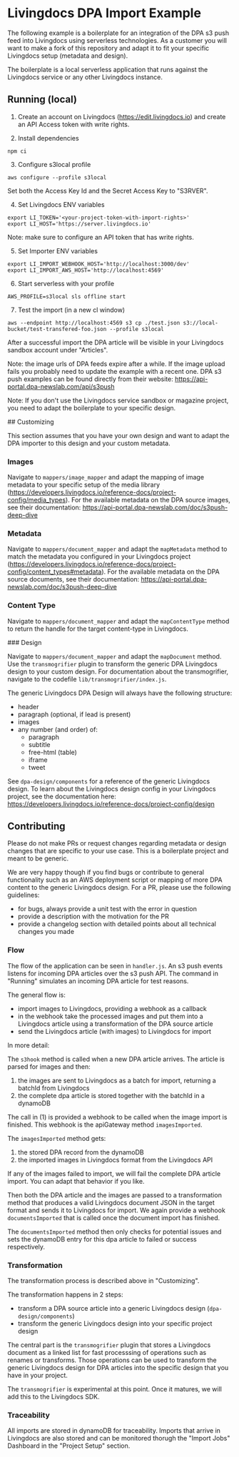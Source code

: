 # Livingdocs DPA Import Example

The following example is a boilerplate for an integration of the DPA s3 push feed into Livingdocs using serverless technologies.
As a customer you will want to make a fork of this repository and adapt it to fit your specific Livingdocs setup (metadata and design).

The boilerplate is a local serverless application that runs against the Livingdocs service or any other Livingdocs instance.


## Running (local)

1. Create an account on Livingdocs (https://edit.livingdocs.io) and create an API Access token with write rights.

2. Install dependencies
```
npm ci
```

3. Configure s3local profile
```
aws configure --profile s3local
```

Set both the Access Key Id and the Secret Access Key to "S3RVER".

4. Set Livingdocs ENV variables
```
export LI_TOKEN='<your-project-token-with-import-rights>'
export LI_HOST='https://server.livingdocs.io'
```

Note: make sure to configure an API token that has write rights.

5. Set Importer ENV variables

```
export LI_IMPORT_WEBHOOK_HOST='http://localhost:3000/dev'
export LI_IMPORT_AWS_HOST='http://localhost:4569'
```

6. Start serverless with your profile
```
AWS_PROFILE=s3local sls offline start
```

7. Test the import (in a new cl window)
```
aws --endpoint http://localhost:4569 s3 cp ./test.json s3://local-bucket/test-transfered-foo.json --profile s3local
```

After a successful import the DPA article will be visible in your Livingdocs sandbox account under "Articles".

Note: the image urls of DPA feeds expire after a while. If the image upload fails you probably need to update the example with a recent one. DPA s3 push examples can be found directly from their website: https://api-portal.dpa-newslab.com/api/s3push

Note: If you don't use the Livingdocs service sandbox or magazine project, you need to adapt the boilerplate to your specific design.

## Customizing

This section assumes that you have your own design and want to adapt the DPA importer to this design and your custom metadata.

### Images

Navigate to `mappers/image_mapper` and adapt the mapping of image metadata to your specific setup of the media library (https://developers.livingdocs.io/reference-docs/project-config/media_types).
For the available metadata on the DPA source images, see their documentation: https://api-portal.dpa-newslab.com/doc/s3push-deep-dive

### Metadata

Navigate to `mappers/document_mapper` and adapt the `mapMetadata` method to match the metadata you configured in your Livingdocs project (https://developers.livingdocs.io/reference-docs/project-config/content_types#metadata).
For the available metadata on the DPA source documents, see their documentation: https://api-portal.dpa-newslab.com/doc/s3push-deep-dive

### Content Type

Navigate to `mappers/document_mapper` and adapt the `mapContentType` method to return the handle for the target content-type in Livingdocs.

### Design

Navigate to `mappers/document_mapper` and adapt the `mapDocument` method. Use the `transmogrifier` plugin to transform the generic DPA Livingdocs design to your custom design. For documentation about the transmogrifier, navigate to the codefile `lib/transmogrifier/index.js`.

The generic Livingdocs DPA Design will always have the following structure:
- header
- paragraph (optional, if lead is present)
- images
- any number (and order) of:
  - paragraph
  - subtitle
  - free-html (table)
  - iframe
  - tweet

See `dpa-design/components` for a reference of the generic Livingdocs design.
To learn about the Livingdocs design config in your Livingdocs project, see the documentation here: https://developers.livingdocs.io/reference-docs/project-config/design

## Contributing

Please do not make PRs or request changes regarding metadata or design changes that are specific to your use case. This is a  boilerplate project and meant to be generic.

We are very happy though if you find bugs or contribute to general functionality such as an AWS deployment script or mapping of more DPA content to the generic Livingdocs design. For a PR, please use the following guidelines:
- for bugs, always provide a unit test with the error in question
- provide a description with the motivation for the PR
- provide a changelog section with detailed points about all technical changes you made


### Flow

The flow of the application can be seen in `handler.js`.
An s3 push events listens for incoming DPA articles over the s3 push API. The command in "Running" simulates an incoming DPA article for test reasons.

The general flow is:
- import images to Livingdocs, providing a webhook as a callback
- in the webhook take the processed images and put them into a Livingdocs article using a transformation of the DPA source article
- send the Livingdocs article (with images) to Livingdocs for import

In more detail:

The `s3hook` method is called when a new DPA article arrives. The article is parsed for images and then:
1. the images are sent to Livingdocs as a batch for import, returning a batchId from Livingdocs
2. the complete dpa article is stored together with the batchId in a dynamoDB

The call in (1) is provided a webhook to be called when the image import is finished. This webhook is the apiGateway method `imagesImported`.

The `imagesImported` method gets:
1. the stored DPA record from the dynamoDB
2. the imported images in Livingdocs format from the Livingdocs API

If any of the images failed to import, we will fail the complete DPA article import. You can adapt that behavior if you like.

Then both the DPA article and the images are passed to a transformation method that produces a valid Livingdocs document JSON in the target format and sends it to Livingdocs for import. We again provide a webhook `documentsImported` that is called once the document import has finished.

The `documentsImported` method then only checks for potential issues and sets the dynamoDB entry for this dpa article to failed or success respectively.

### Transformation

The transformation process is described above in "Customizing".

The transformation happens in 2 steps:
- transform a DPA source article into a generic Livingdocs design (`dpa-design/components`)
- transform the generic Livingdocs design into your specific project design

The central part is the `transmogrifier` plugin that stores a Livingdocs document as a linked list for fast processsing of operations such as renames or transforms. Those operations can be used to transform the generic Livingdocs design for DPA articles into the specific design that you have in your project.

The `transmogrifier` is experimental at this point. Once it matures, we will add this to the Livingdocs SDK.

### Traceability

All imports are stored in dynamoDB for traceability.
Imports that arrive in Livingdocs are also stored and can be monitored thorugh the "Import Jobs" Dashboard in the "Project Setup" section.

